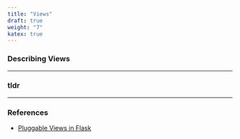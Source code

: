 ```yaml
---
title: "Views"
draft: true
weight: "7"
katex: true
---
```


### Describing Views

---

### tldr

---

### References
- [Pluggable Views in Flask](https://flask.palletsprojects.com/en/1.1.x/views/)
